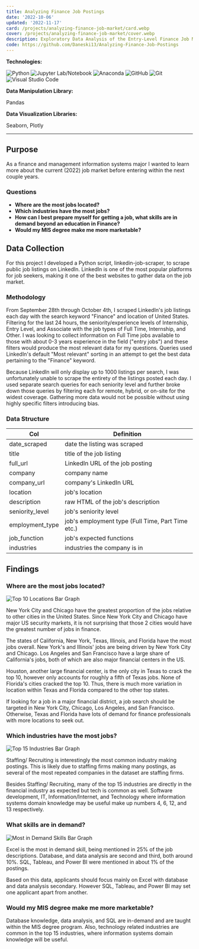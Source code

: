 ```yaml
---
title: Analyzing Finance Job Postings
date: '2022-10-06'
updated: '2022-11-17'
card: /projects/analyzing-finance-job-market/card.webp
cover: /projects/analyzing-finance-job-market/cover.webp
description: Exploratory Data Analysis of the Entry-Level Finance Job Market
code: https://github.com/Daneski13/Analyzing-Finance-Job-Postings
---
```


<script>
    import Image from '$lib/components/markdown/Image.svelte';
    import Anchor from '$lib/components/markdown/Anchor.svelte';
    import Plotly from '$lib/components/markdown/Plotly.svelte';
</script>

**Technologies:**

![Python](https://img.shields.io/badge/python-3670A0?style=for-the-badge&logo=python&logoColor=ffdd54)
![Jupyter Lab/Notebook](https://img.shields.io/badge/jupyter-%23FA0F00.svg?style=for-the-badge&logo=jupyter&logoColor=white)
![Anaconda](https://img.shields.io/badge/Anaconda-%2344A833.svg?style=for-the-badge&logo=anaconda&logoColor=white)
![GitHub](https://img.shields.io/badge/github-%23121011.svg?style=for-the-badge&logo=github&logoColor=white)
![Git](https://img.shields.io/badge/git-%23F05033.svg?style=for-the-badge&logo=git&logoColor=white)
![Visual Studio Code](https://img.shields.io/badge/Visual%20Studio%20Code-0078d7.svg?style=for-the-badge&logo=visual-studio-code&logoColor=white)

**Data Manipulation Library:**

Pandas

**Data Visualization Libraries:**

Seaborn, Plotly

---

## Purpose

As a finance and management information systems major I wanted to learn more about the current (2022) job market before entering within the next couple years.

### Questions

- **Where are the most jobs located?**
- **Which industries have the most jobs?**
- **How can I best prepare myself for getting a job, what skills are in demand beyond an education in Finance?**
- **Would my MIS degree make me more marketable?**

## Data Collection

For this project I developed a Python script, <Anchor href="/projects/linkedin-scraper">linkedin-job-scraper</Anchor>, to scrape public job listings on LinkedIn. LinkedIn is one of the most popular platforms for job seekers, making it one of the best websites to gather data on the job market.

### Methodology

From September 28th through October 4th, I scraped LinkedIn's job listings each day with the search keyword "Finance" and location of United States. Filtering for the last 24 hours, the seniority/experience levels of Internship, Entry Level, and Associate with the job types of Full Time, Internship, and Other. I was looking to collect information on Full Time jobs available to those with about 0-3 years experience in the field ("entry jobs") and these filters would produce the most relevant data for my questions. Queries used LinkedIn's default "Most relevant" sorting in an attempt to get the best data pertaining to the "Finance" keyword.

Because LinkedIn will only display up to 1000 listings per search, I was unfortunately unable to scrape the entirety of the listings posted each day. I used separate search queries for each seniority level and further broke down those queries by filtering each for remote, hybrid, or on-site for the widest coverage. Gathering more data would not be possible without using highly specific filters introducing bias.

### Data Structure

| Col             | Definition                                        |
| --------------- | ------------------------------------------------- |
| date_scraped    | date the listing was scraped                      |
| title           | title of the job listing                          |
| full_url        | LinkedIn URL of the job posting                   |
| company         | company name                                      |
| company_url     | company's LinkedIn URL                            |
| location        | job's location                                    |
| description     | raw HTML of the job's description                 |
| seniority_level | job's seniority level                             |
| employment_type | job's employment type (Full Time, Part Time etc.) |
| job_function    | job's expected functions                          |
| industries      | industries the company is in                      |

## Findings

### Where are the most jobs located?

<Image src='/projects/analyzing-finance-job-market/locations.webp' alt='Top 10 Locations Bar Graph' caption='Visualized with Seaborn'/>

New York City and Chicago have the greatest proportion of the jobs relative to other cities in the United States. Since New York City and Chicago have major US security markets, it is not surprising that those 2 cities would have the greatest number of jobs in finance.

<Plotly backupImageSrc='/projects/analyzing-finance-job-market/states.webp' src='/projects/analyzing-finance-job-market/states.html' alt='Job Listings by State Map' caption='Visualized with Plotly'/>

The states of California, New York, Texas, Illinois, and Florida have the most jobs overall. New York's and Illinois' jobs are being driven by New York City and Chicago. Los Angeles and San Francisco have a large share of California's jobs, both of which are also major financial centers in the US.

Houston, another large financial center, is the only city in Texas to crack the top 10, however only accounts for roughly a fifth of Texas jobs. None of Florida's cities cracked the top 10. Thus, there is much more variation in location within Texas and Florida compared to the other top states.

If looking for a job in a major financial district, a job search should be targeted in New York City, Chicago, Los Angeles, and San Francisco. Otherwise, Texas and Florida have lots of demand for finance professionals with more locations to seek out.

### Which industries have the most jobs?

<Image src='/projects/analyzing-finance-job-market/industries.webp' alt='Top 15 Industries Bar Graph' caption='Visualized with Seaborn'/>

Staffing/ Recruiting is interestingly the most common industry making postings. This is likely due to staffing firms making many postings, as several of the most repeated companies in the dataset are staffing firms.

Besides Staffing/ Recruiting, many of the top 15 industries are directly in the financial industry as expected but tech is common as well. Software development, IT, Information/Internet, and Technology where information systems domain knowledge may be useful make up numbers 4, 6, 12, and 13 respectively.

### What skills are in demand?

<Image src='/projects/analyzing-finance-job-market/skills.webp' alt='Most in Demand Skills Bar Graph' caption='Visualized with Seaborn'/>

Excel is the most in demand skill, being mentioned in 25% of the job descriptions. Database, and data analysis are second and third, both around 10%. SQL, Tableau, and Power BI were mentioned in about 1% of the postings.

Based on this data, applicants should focus mainly on Excel with database and data analysis secondary. However SQL, Tableau, and Power BI may set one applicant apart from another.

### Would my MIS degree make me more marketable?

Database knowledge, data analysis, and SQL are in-demand and are taught within the MIS degree program. Also, technology related industries are common in the top 15 industries, where information systems domain knowledge will be useful.
